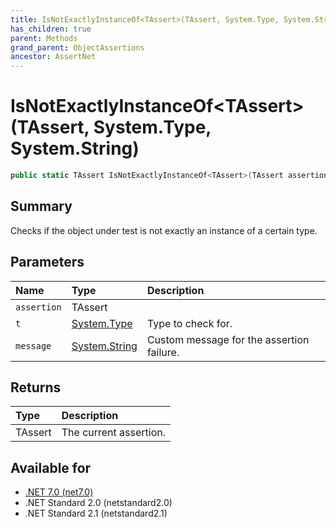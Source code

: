 ```yaml
---
title: IsNotExactlyInstanceOf<TAssert>(TAssert, System.Type, System.String)
has_children: true
parent: Methods
grand_parent: ObjectAssertions
ancestor: AssertNet
---
```

# IsNotExactlyInstanceOf&lt;TAssert&gt;(TAssert, System.Type, System.String)

```csharp
public static TAssert IsNotExactlyInstanceOf<TAssert>(TAssert assertion, System.Type t, System.String message);
```

## Summary
Checks if the object under test is not exactly an instance of a certain type.

## Parameters
|Name|Type|Description|
|:-|:-|:-|
|`assertion`|TAssert||
|`t`|[System.Type](https://learn.microsoft.com/en-us/dotnet/api/system.type)|Type to check for.|
|`message`|[System.String](https://learn.microsoft.com/en-us/dotnet/api/system.string)|Custom message for the assertion failure.|

## Returns
|Type|Description|
|:-|:-|
|TAssert|The current assertion.|

## Available for
- [.NET 7.0 (net7.0)](https://versionsof.net/core/7.0/)
- .NET Standard 2.0 (netstandard2.0)
- .NET Standard 2.1 (netstandard2.1)

